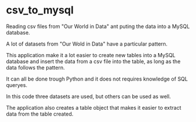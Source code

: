 # csv_to_mysql
Reading csv files from "Our World in Data" ant puting the data into a MySQL database.

A lot of datasets from "Our Wold in Data" have a particular pattern.

This application make it a lot easier to create new tables into a MySQL database and insert the data from a csv file into the table, 
as long as the data follows the pattern.

It can all be done trough Python and it does not requires knowledge of SQL queryes.

In this code three datasets are used, but others can be used as well.

The application also creates a table object that makes it easier to extract data from the table created.
